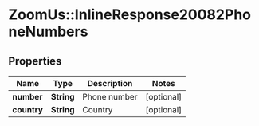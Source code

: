 # ZoomUs::InlineResponse20082PhoneNumbers

## Properties
Name | Type | Description | Notes
------------ | ------------- | ------------- | -------------
**number** | **String** | Phone number | [optional] 
**country** | **String** | Country | [optional] 


